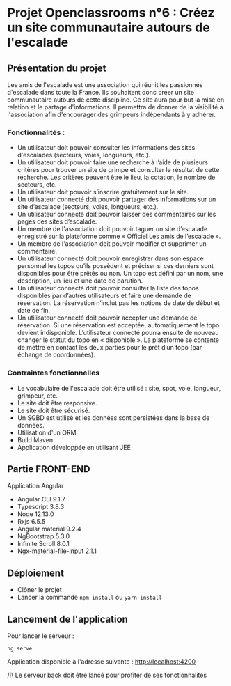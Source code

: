 # Projet Openclassrooms n°6 : Créez un site communautaire autours de l'escalade

## Présentation du projet

Les amis de l'escalade est une association qui réunit les passionnés d'escalade dans toute la France. 
Ils souhaitent donc créer un site communautaire autours de cette discipline. Ce site aura pour but la mise en
relation et le partage d'informations. Il permettra de donner de la visibilité à l'association afin d'encourager des 
grimpeurs indépendants à y adhérer. 

### Fonctionnalités : 

* Un utilisateur doit pouvoir consulter les informations des sites d'escalades (secteurs, voies, longueurs, etc.).
* Un utilisateur doit pouvoir faire une recherche à l’aide de plusieurs critères pour trouver un site de grimpe et 
  consulter le résultat de cette recherche. Les critères peuvent être le lieu, la cotation, le nombre de
  secteurs, etc.
* Un utilisateur doit pouvoir s’inscrire gratuitement sur le site.
* Un utilisateur connecté doit pouvoir partager des informations sur un site d’escalade (secteurs, voies, longueurs, etc.).
* Un utilisateur connecté doit pouvoir laisser des commentaires sur les pages des sites d’escalade.
* Un membre de l'association doit pouvoir taguer un site d’escalade enregistré sur la plateforme comme
 « Officiel Les amis de l’escalade ».
 * Un membre de l'association doit pouvoir modifier et supprimer un commentaire.
 * Un utilisateur connecté doit pouvoir enregistrer dans son espace personnel les topos qu’ils possèdent et préciser 
 si ces derniers sont disponibles pour être prêtés ou non. Un topo est défini par un nom, une description, un lieu et 
 une date de parution.
 * Un utilisateur connecté doit pouvoir consulter la liste des topos disponibles par d’autres utilisateurs et faire une 
 demande de réservation. La réservation n’inclut pas les notions de date de début et date de fin.
* Un utilisateur connecté doit pouvoir accepter une demande de réservation. Si une réservation est acceptée, 
automatiquement le topo devient indisponible. L’utilisateur connecté pourra ensuite de nouveau changer le statut du 
topo en « disponible ». La plateforme se contente de mettre en contact les deux parties pour le prêt d’un topo 
(par échange de coordonnées).

### Contraintes fonctionnelles

* Le vocabulaire de l'escalade doit être utilisé : site, spot, voie, longueur, grimpeur, etc.
* Le site doit être responsive.
* Le site doit être sécurisé.
* Un SGBD est utilisé et les données sont persistées dans la base de données. 
* Utilisation d'un ORM
* Build Maven
* Application développée en utilisant JEE

## Partie FRONT-END
Application Angular

* Angular CLI 9.1.7
* Typescript 3.8.3
* Node 12.13.0
* Rxjs 6.5.5
* Angular material 9.2.4
* NgBootstrap 5.3.0
* Infinite Scroll 8.0.1
* Ngx-material-file-input 2.1.1

## Déploiement

* Clôner le projet
* Lancer la commande `npm install` ou `yarn install`

## Lancement de l'application
    
Pour lancer le serveur :

    ng serve
    
Application disponible à l'adresse suivante : [http://localhost:4200](http://localhost:4200)

/!\ Le serveur back doit être lancé pour profiter de ses fonctionnalités
